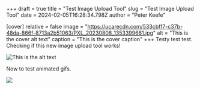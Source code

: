+++
draft = true
title = "Test Image Upload Tool"
slug = "Test Image Upload Tool"
date = 2024-02-05T16:28:34.798Z
author = "Peter Keefe"

[cover]
relative = false
image = "https://ucarecdn.com/533cbff7-c37b-48da-866f-8713a2b51063/PXL_20230808_1353399681.jpg"
alt = "This is the cover alt text"
caption = "This is the cover caption"
+++
Testy test test. Checking if this new image upload tool works!

![This is the alt text](https://ucarecdn.com/533cbff7-c37b-48da-866f-8713a2b51063/PXL_20230808_1353399681.jpg "This is the caption")

Now to test animated gifs.

![](https://ucarecdn.com/f951b11c-1d16-41d5-9c33-1150fa7fd6d7/planter_preview.gif)
